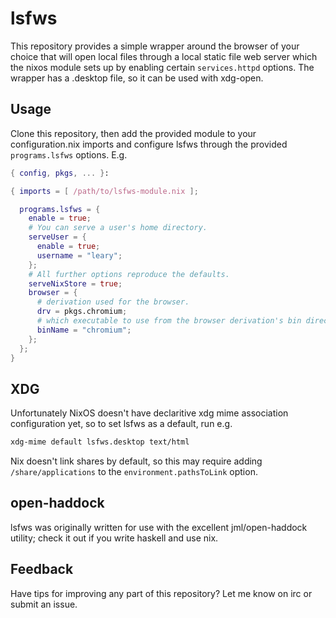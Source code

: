 # lsfws
This repository provides a simple wrapper around the browser of your choice that
will open local files through a local static file web server which the nixos
module sets up by enabling certain `services.httpd` options. The wrapper has a
.desktop file, so it can be used with xdg-open.

## Usage
Clone this repository, then add the provided module to your configuration.nix
imports and configure lsfws through the provided `programs.lsfws` options. E.g.

```nix
{ config, pkgs, ... }:

{ imports = [ /path/to/lsfws-module.nix ];

  programs.lsfws = {
    enable = true;
    # You can serve a user's home directory.
    serveUser = {
      enable = true;
      username = "leary";
    };
    # All further options reproduce the defaults.
    serveNixStore = true;
    browser = {
      # derivation used for the browser.
      drv = pkgs.chromium;
      # which executable to use from the browser derivation's bin directory.
      binName = "chromium";
    };
  };
}
```

## XDG
Unfortunately NixOS doesn't have declaritive xdg mime association configuration
yet, so to set lsfws as a default, run e.g.

```sh
xdg-mime default lsfws.desktop text/html
```

Nix doesn't link shares by default, so this may require adding
`/share/applications` to the `environment.pathsToLink` option.

## open-haddock
lsfws was originally written for use with the excellent jml/open-haddock
utility; check it out if you write haskell and use nix.

## Feedback
Have tips for improving any part of this repository? Let me know on irc or submit
an issue.
